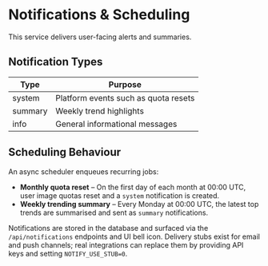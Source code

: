 # Notifications & Scheduling

This service delivers user-facing alerts and summaries.

## Notification Types

| Type   | Purpose                                     |
| ------ | ------------------------------------------- |
| system | Platform events such as quota resets        |
| summary| Weekly trend highlights                     |
| info   | General informational messages              |

## Scheduling Behaviour

An async scheduler enqueues recurring jobs:

- **Monthly quota reset** – On the first day of each month at 00:00 UTC, user image quotas reset and a `system` notification is created.
- **Weekly trending summary** – Every Monday at 00:00 UTC, the latest top trends are summarised and sent as `summary` notifications.

Notifications are stored in the database and surfaced via the `/api/notifications` endpoints and UI bell icon. Delivery stubs exist for email and push channels; real integrations can replace them by providing API keys and setting `NOTIFY_USE_STUB=0`.
